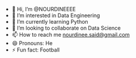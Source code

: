 - 👋 Hi, I’m @NOURDINEEEE
- 👀 I’m interested in Data Engineering
- 🌱 I’m currently learning Python
- 💞️ I’m looking to collaborate on Data Science
- 📫 How to reach me nourdinee.said@gmail.com
- 😄 Pronouns: He
- ⚡ Fun fact: Football

<!---
NOURDINEEEE/NOURDINEEEE is a ✨ special ✨ repository because its `README.md` (this file) appears on your GitHub profile.
You can click the Preview link to take a look at your changes.
--->

